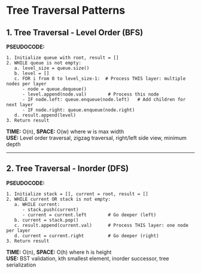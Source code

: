 # Tree Traversal Patterns

## 1. Tree Traversal - Level Order (BFS)

**PSEUDOCODE:**
```
1. Initialize queue with root, result = []
2. WHILE queue is not empty:
   a. level_size = queue.size()
   b. level = []
   c. FOR i from 0 to level_size-1:  # Process THIS layer: multiple nodes per layer
      - node = queue.dequeue()
      - level.append(node.val)        # Process this node
      - IF node.left: queue.enqueue(node.left)   # Add children for next layer
      - IF node.right: queue.enqueue(node.right)
   d. result.append(level)
3. Return result
```

**TIME:** O(n), **SPACE:** O(w) where w is max width  
**USE:** Level order traversal, zigzag traversal, right/left side view, minimum depth

---

## 2. Tree Traversal - Inorder (DFS)

**PSEUDOCODE:**
```
1. Initialize stack = [], current = root, result = []
2. WHILE current OR stack is not empty:
   a. WHILE current:
      - stack.push(current)
      - current = current.left        # Go deeper (left)
   b. current = stack.pop()
   c. result.append(current.val)      # Process THIS layer: one node per layer
   d. current = current.right         # Go deeper (right)
3. Return result
```

**TIME:** O(n), **SPACE:** O(h) where h is height  
**USE:** BST validation, kth smallest element, inorder successor, tree serialization 